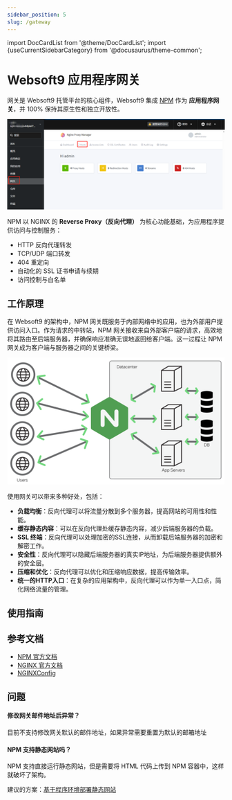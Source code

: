 ```yaml
---
sidebar_position: 5
slug: /gateway
---
```


import DocCardList from '@theme/DocCardList';
import {useCurrentSidebarCategory} from '@docusaurus/theme-common';

# Websoft9 应用程序网关

网关是 Websoft9 托管平台的核心组件，Websoft9 集成 [NPM](https://nginxproxymanager.com/guide/) 作为 **应用程序网关**，并 100% 保持其原生性和独立开放性。  

![应用网关](./assets/websoft9-gateway-dashboard.png)

NPM 以 NGINX 的 **Reverse Proxy（反向代理）** 为核心功能基础，为应用程序提供访问与控制服务：  

- HTTP 反向代理转发
- TCP/UDP 端口转发
- 404 重定向
- 自动化的 SSL 证书申请与续期
- 访问控制与白名单

## 工作原理

在 Websoft9 的架构中，NPM 网关既服务于内部网络中的应用，也为外部用户提供访问入口。作为请求的中转站，NPM 网关接收来自外部客户端的请求，高效地将其路由至后端服务器，并确保响应准确无误地返回给客户端。这一过程让 NPM 网关成为客户端与服务器之间的关键桥梁。

![](./assets/websoft9-reverseproxy.png)

使用网关可以带来多种好处，包括：

- **负载均衡**：反向代理可以将流量分散到多个服务器，提高网站的可用性和性能。
- **缓存静态内容**：可以在反向代理处缓存静态内容，减少后端服务器的负载。
- **SSL 终端**：反向代理可以处理加密的SSL连接，从而卸载后端服务器的加密和解密工作。
- **安全性**：反向代理可以隐藏后端服务器的真实IP地址，为后端服务器提供额外的安全层。
- **压缩和优化**：反向代理可以优化和压缩响应数据，提高传输效率。
- **统一的HTTP入口**：在复杂的应用架构中，反向代理可以作为单一入口点，简化网络流量的管理。

## 使用指南

<DocCardList items={useCurrentSidebarCategory().items}/>

## 参考文档

- [NPM 官方文档](https://nginxproxymanager.com/guide/)
- [NGINX 官方文档](https://nginx.org/en/docs/)
- [NGINXConfig](https://www.digitalocean.com/community/tools/nginx)

## 问题

#### 修改网关邮件地址后异常？

目前不支持修改网关默认的邮件地址，如果异常需要重置为默认的邮箱地址

#### NPM 支持静态网站吗？

NPM 支持直接运行静态网站，但是需要将 HTML 代码上传到 NPM 容器中，这样就破坏了架构。   

建议的方案：[基于程序环境部署静态网站](./runtime)




